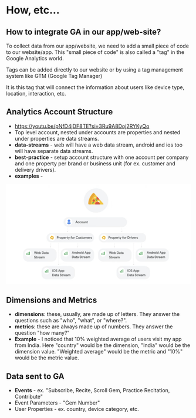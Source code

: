 # How, etc...

## How to integrate GA in our app/web-site?

To collect data from our app/website, we need to add a small piece of code to our website/app.
This "small piece of code" is also called a "tag" in the Google Analytics world.


Tags can be added directly to our website or by using a tag management system like GTM (Google Tag Manager)


It is this tag that will connect the information about users like device type, location, interaction, etc.

## Analytics Account Structure
- https://youtu.be/pNfD4jDF8TE?si=3Ru9A8Doj2RYKyQo
- Top level account, nested under accounts are properties and nested under properties are data streams.
- **data-streams** - web will have a web data stream, android and ios too will have separate data streams.
- **best-practice** - setup account structure with one account per company and one property per brand or business unit (for ex. customer and delivery drivers).
- **examples** - 

![alt text](image.png)

## Dimensions and Metrics
- **dimensions**: these, usually, are made up of letters.  They answer the questions such as "who", "what", or "where?".  
- **metrics**: these are always made up of numbers. They answer the question "how many?" 
- **Example** - I noticed that 10% weighted average of users visit my app from India.  Here "country" would be the dimension, "India" would be the dimension value. "Weighted average" would be the metric and "10%" would be the metric value.

## Data sent to GA
- **Events** - ex. "Subscribe, Recite, Scroll Gem, Practice Recitation, Contribute"
- Event Parameters - "Gem Number" 
- User Properties - ex. country, device category, etc.
